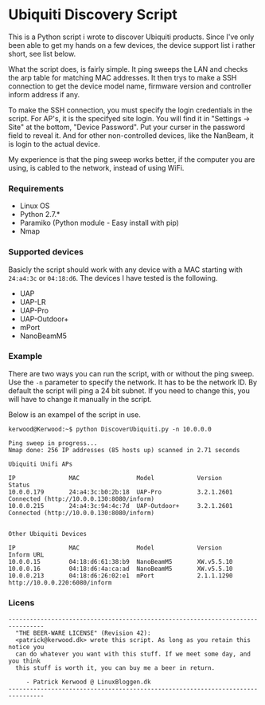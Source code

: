 Ubiquiti Discovery Script
=========================

This is a Python script i wrote to discover Ubiquiti products. Since I've only been able to get my hands on a few devices, the device support list i rather short, see list below. 

What the script does, is fairly simple. It ping sweeps the LAN and checks the arp table for matching MAC addresses. It then trys to make a SSH connection to get the device model name, firmware version and controller inform address if any.

To make the SSH connection, you must specify the login credentials in the script. For AP's, it is the specifyed site login. You will find it in "Settings -> Site" at the bottom, "Device Password". Put your curser in the password field to reveal it. And for other non-controlled devices, like the NanBeam, it is login to the actual device.

My experience is that the ping sweep works better, if the computer you are using, is cabled to the network, instead of using WiFi.

### Requirements
 - Linux OS
 - Python 2.7.*
 - Paramiko (Python module - Easy install with pip)
 - Nmap

### Supported devices
Basicly the script should work with any device with a MAC starting with `24:a4:3c` or `04:18:d6`.
The devices I have tested is the following.
 - UAP
 - UAP-LR
 - UAP-Pro
 - UAP-Outdoor+
 - mPort
 - NanoBeamM5

### Example

There are two ways you can run the script, with or without the ping sweep. Use the `-n` parameter to specify the network. It has to be the network ID. By default the script will ping a 24 bit subnet. If you need to change this, you will have to change it manually in the script.

Below is an exampel of the script in use.



```
kerwood@Kerwood:~$ python DiscoverUbiquiti.py -n 10.0.0.0

Ping sweep in progress...
Nmap done: 256 IP addresses (85 hosts up) scanned in 2.71 seconds

Ubiquiti Unifi APs

IP               MAC                Model            Version      Status                                       
10.0.0.179       24:a4:3c:b0:2b:18  UAP-Pro          3.2.1.2601   Connected (http://10.0.0.130:8080/inform)    
10.0.0.215       24:a4:3c:94:4c:7d  UAP-Outdoor+     3.2.1.2601   Connected (http://10.0.0.130:8080/inform)    


Other Ubiquiti Devices

IP               MAC                Model            Version      Inform URL                                   
10.0.0.15        04:18:d6:61:38:b9  NanoBeamM5       XW.v5.5.10                                                
10.0.0.16        04:18:d6:4a:ca:ad  NanoBeamM5       XW.v5.5.10                                                
10.0.0.213       04:18:d6:26:02:e1  mPort            2.1.1.1290   http://10.0.0.220:6080/inform
```

### Licens
```
--------------------------------------------------------------------------------
  "THE BEER-WARE LICENSE" (Revision 42):
  <patrick@kerwood.dk> wrote this script. As long as you retain this notice you
  can do whatever you want with this stuff. If we meet some day, and you think
  this stuff is worth it, you can buy me a beer in return. 
  
     - Patrick Kerwood @ LinuxBloggen.dk
--------------------------------------------------------------------------------
```

